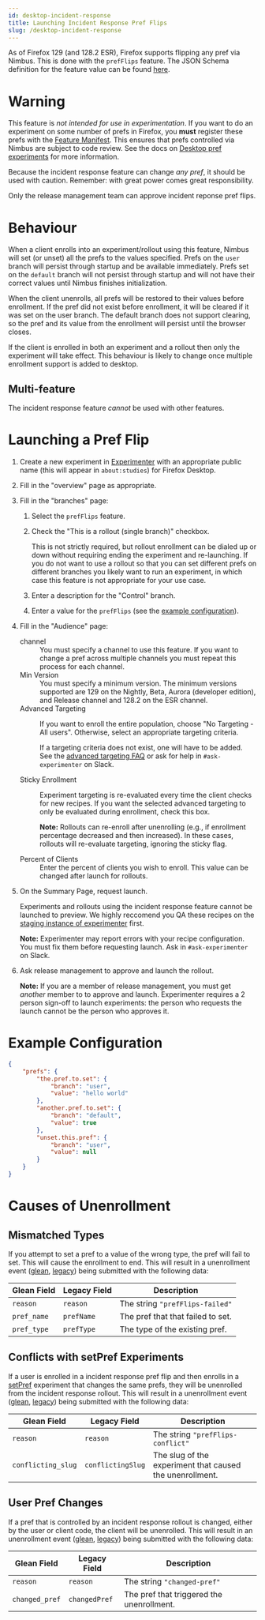 ```yaml
---
id: desktop-incident-response
title: Launching Incident Response Pref Flips
slug: /desktop-incident-response
---
```


As of Firefox 129 (and 128.2 ESR), Firefox supports flipping any pref via
Nimbus. This is done with the `prefFlips` feature. The JSON Schema definition
for the feature value can be found [here][jsonschema].

# Warning

This feature is *not intended for use in experimentation*. If you want to do an
experiment on some number of prefs in Firefox, you **must** register these prefs
with the [Feature Manifest][feature-manifest]. This ensures that prefs
controlled via Nimbus are subject to code review. See the docs on [Desktop pref
experiments][setPref] for more information.

Because the incident response feature can change *any pref*, it should be used
with caution. Remember: with great power comes great responsibility.

Only the release management team can approve incident reponse pref flips.

# Behaviour

When a client enrolls into an experiment/rollout using this feature, Nimbus will
set (or unset) all the prefs to the values specified. Prefs on the `user` branch
will persist through startup and be available immediately. Prefs set on the
`default` branch will not persist through startup and will not have their
correct values until Nimbus finishes initialization.

When the client unenrolls, all prefs will be restored to their values before
enrollment. If the pref did not exist before enrollment, it will be cleared if
it was set on the user branch. The default branch does not support clearing, so
the pref and its value from the enrollment will persist until the browser
closes.

If the client is enrolled in both an experiment and a rollout then only the
experiment will take effect. This behaviour is likely to change once multiple
enrollment support is added to desktop.

## Multi-feature

The incident response feature *cannot* be used with other features.


# Launching a Pref Flip

1. Create a new experiment in
[Experimenter](https://experimenter.services.mozilla.com/nimbus/) with an
appropriate public name (this will appear in `about:studies`) for Firefox
Desktop.
2. Fill in the "overview" page as appropriate.
3. Fill in the "branches" page:
    1. Select the `prefFlips` feature.
    2. Check the "This is a rollout (single branch)" checkbox.

       This is not strictly required, but rollout enrollment can be dialed up or
       down without requiring ending the experiment and re-launching. If you do
       not want to use a rollout so that you can set different prefs on different
       branches you likely want to run an experiment, in which case this feature
       is not appropriate for your use case.

    3. Enter a description for the "Control" branch.
    4. Enter a value for the `prefFlips` (see the [example configuration](#example-configuration)).
4. Fill in the "Audience" page:

   <dl>
      <dt>channel</dt>
      <dd>
        You must specify a channel to use this feature. If you want to change a
        pref across multiple channels you must repeat this process for each
        channel.
      </dd>

      <dt>Min Version</dt>
      <dd>
        You must specify a minimum version. The minimum versions supported are
        129 on the Nightly, Beta, Aurora (developer edition), and Release
        channel and 128.2 on the ESR channel.
      </dd>

      <dt>Advanced Targeting</dt>
      <dd>
        <p>
          If you want to enroll the entire population, choose "No Targeting - All
          users". Otherwise, select an appropriate targeting criteria.
        </p>
        <p>
          If a targeting criteria does not exist, one will have to be added. See
          the <a href="/targeting/advanced-targeting#answer">advanced targeting
          FAQ</a> or ask for help in <code>#ask-experimenter</code> on Slack.
        </p>
      </dd>

      <dt>Sticky Enrollment</dt>
      <dd>
        <p>
          Experiment targeting is re-evaluated every time the client checks for
          new recipes. If you want the selected advanced targeting to only be
          evaluated during enrollment, check this box.
        </p>
        <p>
          <strong>Note:</strong> Rollouts can re-enroll after unenrolling (e.g.,
          if enrollment percentage decreased and then increased). In these
          cases, rollouts will re-evaluate targeting, ignoring the sticky flag.
        </p>
      </dd>

      <dt>Percent of Clients</dt>
      <dd>
        Enter the percent of clients you wish to enroll. This value can be
        changed after launch for rollouts.
      </dd>
    </dl>

5. On the Summary Page, request launch.

   Experiments and rollouts using the incident response feature cannot be
   launched to preview. We highly reccomend you QA these recipes on the [staging
   instance of experimenter][stage] first.

   **Note:** Experimenter may report errors with your recipe configuration. You
   must fix them before requesting launch. Ask in `#ask-experimenter` on Slack.

6. Ask release management to approve and launch the rollout.

   **Note:** If you are a member of release management, you must get *another*
   member to to approve and launch. Experimenter requires a 2 person sign-off to
   launch experiments: the person who requests the launch cannot be the person
   who approves it.


<a id="example-configuration"></a>

# Example Configuration

```json
{
    "prefs": {
        "the.pref.to.set": {
            "branch": "user",
            "value": "hello world"
        },
        "another.pref.to.set": {
            "branch": "default",
            "value": true
        },
        "unset.this.pref": {
            "branch": "user",
            "value": null
        }
    }
}
```

# Causes of Unenrollment

## Mismatched Types

If you attempt to set a pref to a value of the wrong type, the pref will fail to
set. This will cause the enrollment to end.
 This will result in a unenrollment event
([glean][glean-telemetry], [legacy][legacy-telemetry]) being submitted with the
following data:

<table>
  <thead>
    <tr>
      <th>Glean Field</th>
      <th>Legacy Field</th>
      <th>Description</th>
    </tr>
  </thead>
  <tbody>
    <tr>
      <td><code>reason</code></td>
      <td><code>reason</code></td>
      <td>The string <code>"prefFlips-failed"</code></td>
    </tr>
    <tr>
      <td><code>pref_name</code></td>
      <td><code>prefName</code></td>
      <td>The pref that that failed to set.</td>
    </tr>
    <tr>
      <td><code>pref_type</code></td>
      <td><code>prefType</code></td>
      <td>The type of the existing pref.</td>
    </tr>
  </tbody>
</table>

## Conflicts with setPref Experiments

If a user is enrolled in a incident response pref flip and then enrolls in a
[setPref] experiment that changes the same prefs, they will be unenrolled from
the incident response rollout. This will result in a unenrollment event
([glean][glean-telemetry], [legacy][legacy-telemetry]) being submitted with the
following data:

<table>
  <thead>
    <tr>
      <th>Glean Field</th>
      <th>Legacy Field</th>
      <th>Description</th>
    </tr>
  </thead>
  <tbody>
    <tr>
      <td><code>reason</code></td>
      <td><code>reason</code></td>
      <td>The string <code>"prefFlips-conflict"</code></td>
    </tr>
    <tr>
      <td><code>conflicting_slug</code></td>
      <td><code>conflictingSlug</code></td>
      <td>The slug of the experiment that caused the unenrollment.</td>
    </tr>
  </tbody>
</table>

## User Pref Changes

If a pref that is controlled by an incident response rollout is changed, either
by the user or client code, the client will be unenrolled. This will result in an
unenrollment event ([glean][glean-telemetry], [legacy][legacy-telemetry]) being
submitted with the following data:

<table>
  <thead>
    <tr>
      <th>Glean Field</th>
      <th>Legacy Field</th>
      <th>Description</th>
    </tr>
  </thead>
  <tbody>
    <tr>
      <td><code>reason</code></td>
      <td><code>reason</code></td>
      <td>The string <code>"changed-pref"</code></td>
    </tr>
    <tr>
      <td><code>changed_pref</code></td>
      <td><code>changedPref</code></td>
      <td>The pref that triggered the unenrollment.</td>
    </tr>
  </tbody>
</table>


[feature-manifest]: https://searchfox.org/mozilla-central/source/toolkit/components/nimbus/FeatureManifest.yaml
[jsonschema]: https://searchfox.org/mozilla-central/source/toolkit/components/nimbus/schemas/PrefFlipsFeature.schema.json
[setPref]: /desktop-pref-experiments
[advanced-targeting]: /targeting/advanced-targeting#answer
[stage]: https://stage.experimenter.nonprod.dataops.mozgcp.net/nimbus/
[glean-telemetry]: https://dictionary.telemetry.mozilla.org/apps/firefox_desktop/metrics/nimbus_events_unenrollment
[legacy-telemetry]: https://probes.telemetry.mozilla.org/?search=unenroll&view=detail&probeId=event%2Fnormandy.unenroll%23unenroll

